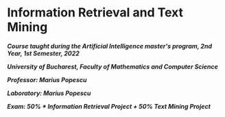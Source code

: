 # Information Retrieval and Text Mining
***Course taught during the Artificial Intelligence master's program, 2nd Year, 1st Semester, 2022***

***University of Bucharest, Faculty of Mathematics and Computer Science***

***Professor: Marius Popescu***

***Laboratory: Marius Popescu***

***Exam: 50% * Information Retrieval Project + 50% Text Mining Project***
